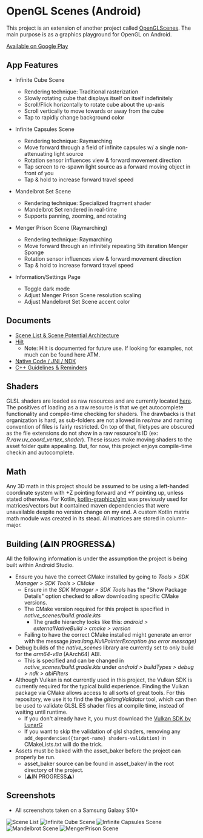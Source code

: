 # OpenGL Scenes (Android)

This project is an extension of another project called [OpenGLScenes](https://github.com/Lucodivo/OpenGLScenes). The main purpose is as a graphics playground for OpenGL on Android. 

[Available on Google Play](https://play.google.com/store/apps/details?id=com.inasweaterpoorlyknit.learnopengl_androidport)

## App Features
- Infinite Cube Scene
	- Rendering technique: Traditional rasterization
	- Slowly rotating cube that displays itself on itself indefinitely
	- Scroll/Flick horizontally to rotate cube about the up-axis
	- Scroll vertically to move towards or away from the cube
	- Tap to rapidly change background color

- Infinite Capsules Scene
	- Rendering technique: Raymarching
	- Move forward through a field of infinite capsules w/ a single non-attenuating light source
	- Rotation sensor influences view & forward movement direction
	- Tap screen to re-spawn light source as a forward moving object in front of you
	- Tap & hold to increase forward travel speed

- Mandelbrot Set Scene
	- Rendering technique: Specialized fragment shader
	- Mandelbrot Set rendered in real-time
	- Supports panning, zooming, and rotating

- Menger Prison Scene (Raymarching)
	- Rendering technique: Raymarching
	- Move forward through an infinitely repeating 5th iteration Menger Sponge
	- Rotation sensor influences view & forward movement direction
	- Tap & hold to increase forward travel speed

- Information/Settings Page
	- Toggle dark mode
	- Adjust Menger Prison Scene resolution scaling
	- Adjust Mandelbrot Set Scene accent color

## Documents
- [Scene List & Scene Potential Architecture](SceneListAndScenePotentialArchitecture.md)
- [Hilt](app/src/main/java/com/inasweaterpoorlyknit/learnopengl_androidport/di/Hilt.md)
  - Note: Hilt is documented for future use. If looking for examples, not much can be found here ATM.
- [Native Code / JNI / NDK](app/src/main/cpp/AndroidNativeCode.md)
- [C++ Guidelines & Reminders](app/src/main/cpp/CppGuidelinesAndReminders.md)

## Shaders
GLSL shaders are loaded as raw resources and are currently located [here](app/src/main/res/raw). 
The positives of loading as a raw resource is that we get autocomplete functionality and compile-time checking for shaders. 
The drawbacks is that organization is hard, as sub-folders are not allowed in *res/raw* and naming convention of files is fairly restricted. 
On top of that, filetypes are obscured as the file extensions do not show in a raw resource's ID (ex: *R.raw.uv_coord_vertex_shader*). 
These issues make moving shaders to the asset folder quite appealing. But, for now, this project enjoys compile-time checkin and autocomplete.

## Math
Any 3D math in this project should be assumed to be using a left-handed coordinate system with +Z pointing forward and +Y pointing up, unless stated otherwise.
For Kotlin, [kotlin-graphics/glm](https://github.com/kotlin-graphics/glm) was previously used for matrices/vectors but it contained maven dependencies that were unavailable despite no version change on my end. A custom Kotlin matrix math module was created in its stead.
All matrices are stored in column-major.

## Building (⚠IN PROGRESS⚠)
All the following information is under the assumption the project is being built within Android Studio.  

- Ensure you have the correct CMake installed by going to *Tools > SDK Manager > SDK Tools > CMake*
  - Ensure in the *SDK Manager > SDK Tools* has the "Show Package Details" option checked to allow downloading specific CMake versions.
  - The CMake version required for this project is specified in *native_scenes/build.gradle.kts* 
    - The gradle hierarchy looks like this: *android > externalNativeBuild > cmake > version*
  - Failing to have the correct CMake installed might generate an error with the message *java.lang.NullPointerException (no error message)*
- Debug builds of the *native_scenes* library are currently set to only build for the *arm64-v8a* (AArch64) ABI. 
  - This is specified and can be changed in *native_scenes/build.gradle.kts* under *android > buildTypes > debug > ndk > abiFilters*
- Although Vulkan is not currently used in this project, the Vulkan SDK is currently required for the typical build experience. Finding the Vulkan package
  via CMake allows access to all sorts of great tools. For this repository, we use it to find the the _glslangValidator_ tool, which can
  then be used to validate GLSL ES shader files at compile time, instead of waiting until runtime.
  - If you don't already have it, you must download the [Vulkan SDK by LunarG](https://www.lunarg.com/vulkan-sdk/)
  - If you want to skip the validation of glsl shaders, removing any `add_dependencies({target-name} shaders-validation)` in CMakeLists.txt
    will do the trick.
- Assets must be baked with the asset_baker before the project can properly be run.
  - asset_baker source can be found in asset_baker/ in the root directory of the project.
  - (⚠IN PROGRESS⚠)

## Screenshots

- All screenshots taken on a Samsung Galaxy S10+

![Scene List](https://github.com/Lucodivo/RepoSampleImages/blob/master/OpenGLScenes/Android/SceneList.png)
![Infinite Cube Scene](https://github.com/Lucodivo/RepoSampleImages/blob/master/OpenGLScenes/Android/InfiniteCube.png)
![Infinite Capsules Scene](https://github.com/Lucodivo/RepoSampleImages/blob/master/OpenGLScenes/Android/InfiniteCapsules.png)
![Mandelbrot Scene](https://github.com/Lucodivo/RepoSampleImages/blob/master/OpenGLScenes/Android/Mandelbrot.png)
![MengerPrison Scene](https://github.com/Lucodivo/RepoSampleImages/blob/master/OpenGLScenes/Android/MengerPrison.png)
